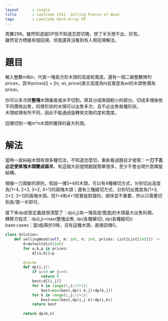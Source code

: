 ```yaml
--- 
layout      : single
title       : LeetCode 2312. Selling Pieces of Wood
tags        : LeetCode Hard Array DP
---
```

周賽298。雖然知道是DP但不知道怎麼切塊，想了半天想不出，好苦。  
雖然官方標籤有個回溯，但我還真沒看到有人用回溯解法。  

# 題目
輸入整數m和n，代表一塊長方形木頭的高度和寬度。還有一個二維整數陣列prices，其中prices[i] = [hi, wi, pricei]表示高度為hi且寬度為wi的木頭售價為pricei。  

你可以多次將**整塊**木頭垂直或水平切割，將其分成兩個較小的部分。切成多塊後依不同價格出售，同樣形狀的木頭可以出售多次，且不必出售每種形狀。  
木頭紋理有所不同，因此不能通過旋轉來交換的度和寬度。  

回傳切割一塊m*n木頭所獲得的最大利潤。  

# 解法
當時一直糾結木頭有很多種切法，不知道怎麼切，重新看過題目才發現：**一刀下去必定使某塊木頭變成兩半**。有這個大前提問題就簡單很多，至少不會出現什麼螺旋結構。  

根據一刀兩斷的原則，假設一塊5*4的木頭，可以有4種橫切方式，分別切出高度為[1+4, 2+3, 3+2, 4+1]的兩塊木頭；還有三種縱切方式，分別切出寬度為[1+3, 2+2, 3+1]的兩塊木頭。但1+4和4+1其實是對撐的，順序並不重要，所以只需要切到長/寬一半即可。  

接下來dp狀態定義就很清楚了：dp(i,j)為一塊高度i寬度j的木頭最大出售利潤。  
轉移方程式：dp(i,j)=max(整塊出售, dp(各種橫切), dp(各種縱切))  
base cases：當i或j等於0時，沒有這種木頭，直接回傳0。  

```python
class Solution:
    def sellingWood(self, m: int, n: int, prices: List[List[int]]) -> int:
        d=defaultdict(int)
        for a,b,p in prices:
            d[(a,b)]=p
            
        @cache
        def dp(i,j):
            if i==0 or j==0:
                return 0
            best=d[(i,j)]
            for k in range(1,i//2+1):
                best=max(best,dp(i-k,j)+dp(k,j))
            for k in range(1,j//2+1):
                best=max(best,dp(i,j-k)+dp(i,k))
            return best
        
        return dp(m,n)
```
